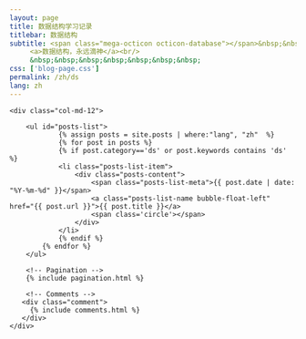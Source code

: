 ```yaml
---
layout: page
title: 数据结构学习记录
titlebar: 数据结构
subtitle: <span class="mega-octicon octicon-database"></span>&nbsp;&nbsp;
     <a>数据结构，永远滴神</a><br/>
     &nbsp;&nbsp;&nbsp;&nbsp;&nbsp;&nbsp;&nbsp; 
css: ['blog-page.css']
permalink: /zh/ds
lang: zh
---
```


<div class="row">

    <div class="col-md-12">

        <ul id="posts-list">
                {% assign posts = site.posts | where:"lang", "zh"  %}
                {% for post in posts %}
                {% if post.category=='ds' or post.keywords contains 'ds' %}
                <li class="posts-list-item">
                    <div class="posts-content">
                        <span class="posts-list-meta">{{ post.date | date: "%Y-%m-%d" }}</span>
                        <a class="posts-list-name bubble-float-left" href="{{ post.url }}">{{ post.title }}</a>
                        <span class='circle'></span>
                    </div>
                </li>
                {% endif %}
            {% endfor %}
        </ul> 

        <!-- Pagination -->
        {% include pagination.html %}

        <!-- Comments -->
       <div class="comment">
         {% include comments.html %}
       </div>
    </div>

</div>
<script>
    $(document).ready(function(){

        // Enable bootstrap tooltip
        $("body").tooltip({ selector: '[data-toggle=tooltip]' });

    });
</script>
